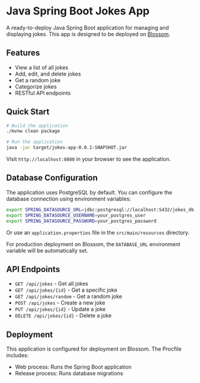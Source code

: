 # Java Spring Boot Jokes App

A ready-to-deploy Java Spring Boot application for managing and displaying jokes. This app is designed to be deployed on [Blossom](https://blossom-cloud.com).

## Features

- View a list of all jokes
- Add, edit, and delete jokes
- Get a random joke
- Categorize jokes
- RESTful API endpoints

## Quick Start

```bash
# Build the application
./mvnw clean package

# Run the application
java -jar target/jokes-app-0.0.1-SNAPSHOT.jar
```

Visit `http://localhost:8080` in your browser to see the application.

## Database Configuration

The application uses PostgreSQL by default. You can configure the database connection using environment variables:

```bash
export SPRING_DATASOURCE_URL=jdbc:postgresql://localhost:5432/jokes_db
export SPRING_DATASOURCE_USERNAME=your_postgres_user
export SPRING_DATASOURCE_PASSWORD=your_postgres_password
```

Or use an `application.properties` file in the `src/main/resources` directory.

For production deployment on Blossom, the `DATABASE_URL` environment variable will be automatically set.

## API Endpoints

- `GET /api/jokes` - Get all jokes
- `GET /api/jokes/{id}` - Get a specific joke
- `GET /api/jokes/random` - Get a random joke
- `POST /api/jokes` - Create a new joke
- `PUT /api/jokes/{id}` - Update a joke
- `DELETE /api/jokes/{id}` - Delete a joke

## Deployment

This application is configured for deployment on Blossom. The Procfile includes:

- Web process: Runs the Spring Boot application
- Release process: Runs database migrations
